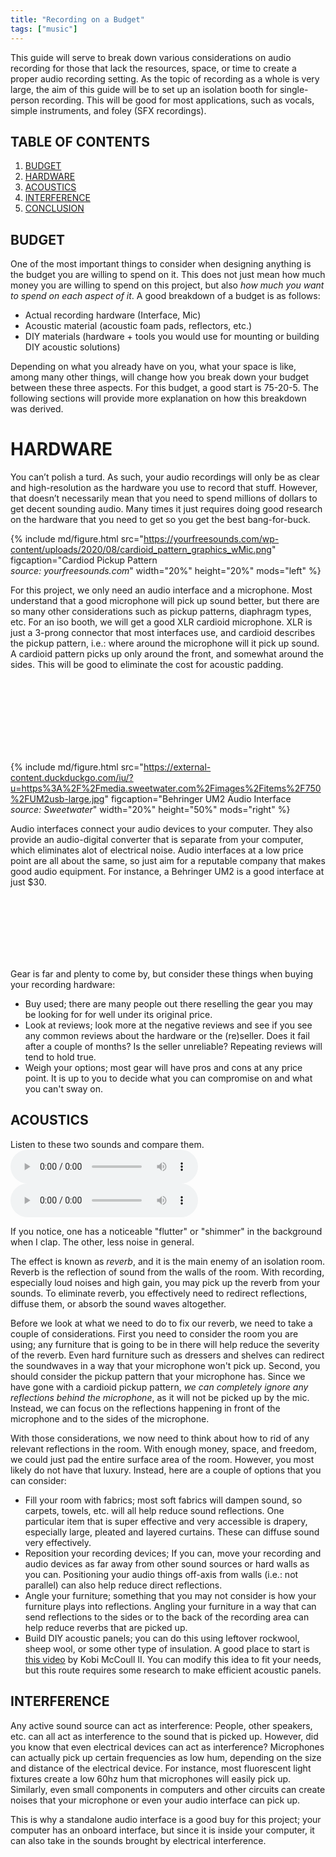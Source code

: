 ```yaml
---
title: "Recording on a Budget"
tags: ["music"]
---
```

This guide will serve to break down various considerations on audio recording for those that
lack the resources, space, or time to create a proper audio recording setting. As the topic
of recording as a whole is very large, the aim of this guide will be to set up an isolation
booth for single-person recording. This will be good for most applications, such as vocals,
simple instruments, and foley (SFX recordings).

## TABLE OF CONTENTS
1. [BUDGET](#budget)
2. [HARDWARE](#hardware)
3. [ACOUSTICS](#acoustics)
4. [INTERFERENCE](#interference)
5. [CONCLUSION](#conclusion)

## BUDGET
One of the most important things to consider when designing anything is the budget you are willing to spend on it. 
This does not just mean how much money you are willing to spend on this project, 
but also _how much you want to spend on each aspect of it_. 
A good breakdown of a budget is as follows:

- Actual recording hardware (Interface, Mic)
- Acoustic material (acoustic foam pads, reflectors, etc.)
- DIY materials (hardware + tools you would use for mounting or building DIY acoustic solutions)

Depending on what you already have on you, what your space is like, among many other things, will change how you break 
down your budget between these three aspects. For this budget, a good start is 75-20-5. 
The following sections will provide more explanation on how this breakdown was derived.

# HARDWARE
You can’t polish a turd. As such, your audio recordings will only be as clear and high-resolution as the hardware you use to record that stuff. 
However, that doesn’t necessarily mean that you need to spend millions of dollars to get decent sounding audio. 
Many times it just requires doing good research on the hardware that you need to get so you get the best bang-for-buck. 

{% include md/figure.html src="https://yourfreesounds.com/wp-content/uploads/2020/08/cardioid_pattern_graphics_wMic.png" figcaption="Cardiod Pickup Pattern <br><i>source: yourfreesounds.com</i>" width="20%" height="20%" mods="left" %}

For this project, we only need an audio interface and a microphone. Most understand that a good microphone will pick up sound better, 
but there are so many other considerations such as pickup patterns, diaphragm types, etc. For an iso booth, we will get a good XLR cardioid microphone. 
XLR is just a 3-prong connector that most interfaces use, and cardioid describes the pickup pattern, 
i.e.: where around the microphone will it pick up sound. A cardioid pattern picks up only around the front, and somewhat around the sides. This will be good to eliminate the cost for acoustic padding.

<br>
<br>
<br>
<br>
<br>
<br>
<br>

{% include md/figure.html src="https://external-content.duckduckgo.com/iu/?u=https%3A%2F%2Fmedia.sweetwater.com%2Fimages%2Fitems%2F750%2FUM2usb-large.jpg" figcaption="Behringer UM2 Audio Interface <br><i>source: Sweetwater</i>" width="20%" height="50%" mods="right" %}

Audio interfaces connect your audio devices to your computer. They also provide an audio-digital converter that is separate from your computer, which eliminates alot of electrical noise.
Audio interfaces at a low price point are all about the same, so just aim for a reputable company that makes good audio equipment. 
For instance, a Behringer UM2 is a good interface at just $30. 

<br>
<br>
<br>
<br>
<br>
<br>

Gear is far and plenty to come by, but consider these things when buying your recording hardware:
- Buy used; there are many people out there reselling the gear you may be looking for for well under its original price.
- Look at reviews; look more at the negative reviews and see if you see any common reviews about the hardware or the (re)seller. 
  Does it fail after a couple of months? Is the seller unreliable? Repeating reviews will tend to hold true.
- Weigh your options; most gear will have pros and cons at any price point. It is up to you to decide what you can compromise on and what you can't sway on.

## ACOUSTICS
Listen to these two sounds and compare them.
<audio src="/assets/2021-11-04/test1.wav" controls preload></audio>
<audio src="/assets/2021-11-04/test2.wav" controls preload></audio>

If you notice, one has a noticeable "flutter" or "shimmer" in the background when I clap.
The other, less noise in general.

The effect is known as *reverb*, and it is the main enemy of an isolation room. 
Reverb is the reflection of sound from the walls of the room. With recording, 
especially loud noises and high gain, you may pick up the reverb from your sounds.
To eliminate reverb, you effectively need to redirect reflections, diffuse them, or absorb the
sound waves altogether.

Before we look at what we need to do to fix our reverb, we need to take a couple of considerations.
First you need to consider the room you are using; any furniture that is going to be in there will help 
reduce the severity of the reverb. Even hard furniture such as dressers and shelves can redirect the 
soundwaves in a way that your microphone won't pick up. Second, you should consider the pickup pattern 
that your microphone has. Since we have gone with a cardioid pickup pattern, _we can completely ignore 
any reflections behind the microphone_, as it will not be picked up by the mic. 
Instead, we can focus on the reflections happening in front of the microphone and to the sides of the microphone.

With those considerations, we now need to think about how to rid of any relevant reflections in the room.
With enough money, space, and freedom, we could just pad the entire surface area of the room. However, you most likely do not
have that luxury. Instead, here are a couple of options that you can consider:

- Fill your room with fabrics; most soft fabrics will dampen sound, so carpets, towels, etc. will all help
  reduce sound reflections. One particular item that is super effective and very accessible is drapery, especially
  large, pleated and layered curtains. These can diffuse sound very effectively.
- Reposition your recording devices; If you can, move your recording and audio devices as far away from other sound
  sources or hard walls as you can. Positioning your audio things off-axis from walls (i.e.: not parallel) can also
  help reduce direct reflections.
- Angle your furniture; something that you may not consider is how your furniture plays into reflections. Angling your
  furniture in a way that can send reflections to the sides or to the back of the recording area can help reduce reverbs
  that are picked up.
- Build DIY acoustic panels; you can do this using leftover rockwool, sheep wool, or some other type of insulation.
  A good place to start is [this video](https://www.youtube.com/watch?v=dmHFbygUtO4) by Kobi McCoull II. You
  can modify this idea to fit your needs, but this route requires some research to make efficient acoustic panels.

## INTERFERENCE
Any active sound source can act as interference: People, other speakers, etc. can all act as interference to the sound
that is picked up. However, did you know that even electrical devices can act as interference? Microphones can actually
pick up certain frequencies as low hum, depending on the size and distance of the electrical device. For instance, 
most fluorescent light fixtures create a low 60hz hum that microphones will easily pick up. Similarly, even
small components in computers and other circuits can create noises that your microphone or even your audio interface
can pick up.

This is why a standalone audio interface is a good buy for this project; your computer has an onboard interface, but since
it is inside your computer, it can also take in the sounds brought by electrical interference.
